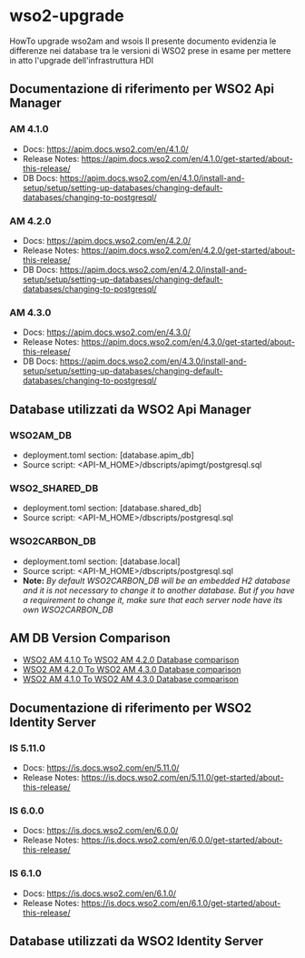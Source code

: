 # wso2-upgrade
 HowTo upgrade wso2am and wsois
 Il presente documento evidenzia le differenze nei database tra le versioni di WSO2 prese in esame per mettere in atto l'upgrade dell'infrastruttura HDI

## Documentazione di riferimento per WSO2 Api Manager

### AM 4.1.0
* Docs: https://apim.docs.wso2.com/en/4.1.0/
* Release Notes: https://apim.docs.wso2.com/en/4.1.0/get-started/about-this-release/
* DB Docs: https://apim.docs.wso2.com/en/4.1.0/install-and-setup/setup/setting-up-databases/changing-default-databases/changing-to-postgresql/

### AM 4.2.0
* Docs: https://apim.docs.wso2.com/en/4.2.0/
* Release Notes: https://apim.docs.wso2.com/en/4.2.0/get-started/about-this-release/
* DB Docs: https://apim.docs.wso2.com/en/4.2.0/install-and-setup/setup/setting-up-databases/changing-default-databases/changing-to-postgresql/

### AM 4.3.0
* Docs: https://apim.docs.wso2.com/en/4.3.0/
* Release Notes: https://apim.docs.wso2.com/en/4.3.0/get-started/about-this-release/
* DB Docs: https://apim.docs.wso2.com/en/4.3.0/install-and-setup/setup/setting-up-databases/changing-default-databases/changing-to-postgresql/

## Database utilizzati da WSO2 Api Manager

### WSO2AM_DB
* deployment.toml section: [database.apim_db]
* Source script: <API-M_HOME>/dbscripts/apimgt/postgresql.sql

### WSO2_SHARED_DB
* deployment.toml section: [database.shared_db]
* Source script: <API-M_HOME>/dbscripts/postgresql.sql

### WSO2CARBON_DB
* deployment.toml section: [database.local]
* Source script: <API-M_HOME>/dbscripts/postgresql.sql
* **Note:** *By default WSO2CARBON_DB will be an embedded H2 database and it is not necessary to change it to another database. But if you have a requirement to change it, make sure that each server node have its own WSO2CARBON_DB*
		
## AM DB Version Comparison
* <a href="410to420.html" target="_blank">WSO2 AM 4.1.0 To WSO2 AM 4.2.0 Database comparison</a>
* <a href="420to430.html" target="_blank">WSO2 AM 4.2.0 To WSO2 AM 4.3.0 Database comparison</a>
* <a href="410to430.html" target="_blank">WSO2 AM 4.1.0 To WSO2 AM 4.3.0 Database comparison</a>

## Documentazione di riferimento per WSO2 Identity Server

### IS 5.11.0
* Docs: https://is.docs.wso2.com/en/5.11.0/
* Release Notes: https://is.docs.wso2.com/en/5.11.0/get-started/about-this-release/

### IS 6.0.0
* Docs: https://is.docs.wso2.com/en/6.0.0/
* Release Notes: https://is.docs.wso2.com/en/6.0.0/get-started/about-this-release/

### IS 6.1.0
* Docs: https://is.docs.wso2.com/en/6.1.0/
* Release Notes: https://is.docs.wso2.com/en/6.1.0/get-started/about-this-release/

## Database utilizzati da WSO2 Identity Server